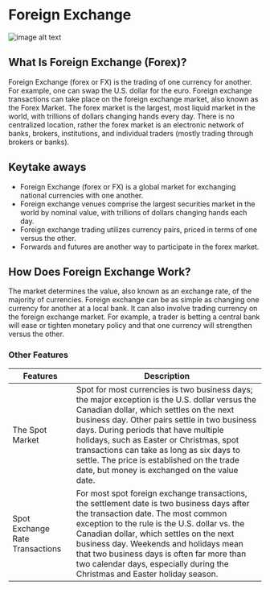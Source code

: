 
# Foreign Exchange

![image alt text](https://github.com/vglsraghu/VGLSDOC/blob/main/fx.jfif)

## What Is Foreign Exchange (Forex)?

Foreign Exchange (forex or FX) is the trading of one currency for another. 
For example, one can swap the U.S. dollar for the euro. Foreign exchange transactions can take place on the foreign exchange market, also known as the Forex Market.
The forex market is the largest, most liquid market in the world, with trillions of dollars changing hands every day.
There is no centralized location, rather the forex market is an electronic network of banks, brokers, institutions, and individual traders (mostly trading through brokers or banks).

## Keytake aways

- Foreign Exchange (forex or FX) is a global market for exchanging national currencies with one another.
- Foreign exchange venues comprise the largest securities market in the world by nominal value, with trillions of dollars changing hands each day.
- Foreign exchange trading utilizes currency pairs, priced in terms of one versus the other.
- Forwards and futures are another way to participate in the forex market.

## How Does Foreign Exchange Work?

The market determines the value, also known as an exchange rate, of the majority of currencies. 
Foreign exchange can be as simple as changing one currency for another at a local bank.
It can also involve trading currency on the foreign exchange market.
For example, a trader is betting a central bank will ease or tighten monetary policy and that one currency will strengthen versus the other.

### Other Features

| Features | Description |
|----------|-------------|
|The Spot Market| Spot for most currencies is two business days; the major exception is the U.S. dollar versus the Canadian dollar, which settles on the next business day. Other pairs settle in two business days. During periods that have multiple holidays, such as Easter or Christmas, spot transactions can take as long as six days to settle. The price is established on the trade date, but money is exchanged on the value date.|
| Spot Exchange Rate Transactions | For most spot foreign exchange transactions, the settlement date is two business days after the transaction date. The most common exception to the rule is the U.S. dollar vs. the Canadian dollar, which settles on the next business day. Weekends and holidays mean that two business days is often far more than two calendar days, especially during the Christmas and Easter holiday season. |
